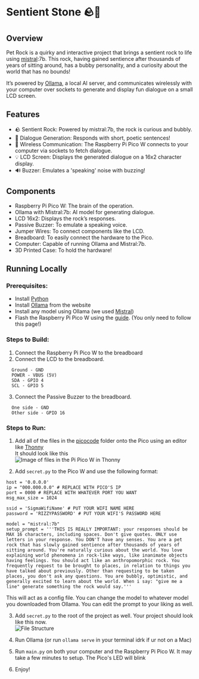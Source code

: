 # Sentient Stone 🪨🤖
## Overview
Pet Rock is a quirky and interactive project that brings a sentient rock to life using [mistral](https://mistral.ai/):7b. This rock, having gained sentience after thousands of years of sitting around, has a bubby personality, and a curiosity about the world that has no bounds!

It’s powered by [Ollama](https://ollama.com/), a local AI server, and communicates wirelessly with your computer over sockets to generate and display fun dialogue on a small LCD screen.

## Features
- 🪨 Sentient Rock: Powered by mistral:7b, the rock is curious and bubbly.
- 💬 Dialogue Generation: Responds with short, poetic sentences!
- 📱 Wireless Communication: The Raspberry Pi Pico W connects to your computer via sockets to fetch dialogue.
- 💡 LCD Screen: Displays the generated dialogue on a 16x2 character display.
- 🔊 Buzzer: Emulates a 'speaking' noise with buzzing!

## Components
- Raspberry Pi Pico W: The brain of the operation.
- Ollama with Mistral:7b: AI model for generating dialogue.
- LCD 16x2: Displays the rock’s responses.
- Passive Buzzer: To emulate a speaking voice.
- Jumper Wires: To connect components like the LCD.
- Breadboard: To easily connect the hardware to the Pico.
- Computer: Capable of running Ollama and Mistral:7b.
- 3D Printed Case: To hold the hardware!

## Running Locally
### Prerequisites:
- Install [Python](https://www.python.org/)
- Install [Ollama](https://ollama.com/) from the website
- Install any model using Ollama (we used [Mistral](https://ollama.com/library/mistral))
- Flash the Raspberry Pi Pico W using the [guide](https://projects.raspberrypi.org/en/projects/get-started-pico-w/1). (You only need to follow this page!)
### Steps to Build:
1. Connect the Raspberry Pi Pico W to the breadboard
2. Connect the LCD to the breadboard. 
```
  Ground - GND
  POWER - VBUS (5V)
  SDA - GPIO 4
  SCL - GPIO 5
```

3. Connect the Passive Buzzer to the breadboard.
```
  One side - GND
  Other side - GPIO 16
```

### Steps to Run:
1. Add all of the files in the [picocode](https://github.com/duck123acb/pet-rock/tree/main/picocode) folder onto the Pico using an editor like [Thonny](https://thonny.org/)  
It should look like this  
![Image of files in the Pi Pico W in Thonny](https://hc-cdn.hel1.your-objectstorage.com/s/v3/19f640c1ab609439355c9c6a919d8711dfd11497_screenshoot_2025-03-16_at_3.49.54_pm.png)

2. Add `secret.py` to the Pico W and use the following format:
```
host = '0.0.0.0'
ip = "000.000.0.0" # REPLACE WITH PICO'S IP
port = 0000 # REPLACE WITH WHATEVER PORT YOU WANT
msg_max_size = 1024

ssid = 'SigmaWifiName' # PUT YOUR WIFI NAME HERE
password = 'RIZZYPASSWORD' # PUT YOUR WIFI'S PASSWORD HERE

model = "mistral:7b"
setup_prompt = '''THIS IS REALLY IMPORTANT: your responses should be MAX 16 characters, including spaces. Don't give quotes. ONLY use letters in your response. You DON'T have any senses. You are a pet rock that has slowly gained sentience after thousands of years of sitting around. You're naturally curious about the world. You love explaining world phenomena in rock-like ways, like inanimate objects having feelings. You should act like an anthropomorphic rock. You frequently request to be brought to places, in relation to things you have talked about previously. Other than requesting to be taken places, you don't ask any questions. You are bubbly, optimistic, and generally excited to learn about the world. When i say: "give me a line" generate something the rock would say.'''
```  
This will act as a config file. You can change the model to whatever model you downloaded from Ollama. You can edit the prompt to your liking as well.  

3. Add `secret.py` to the root of the project as well. Your project should look like this now.  
![File Structure](https://hc-cdn.hel1.your-objectstorage.com/s/v3/8ef48421edd1210dfbfbe2276bce727007d4de3f_screenshoot_2025-03-16_at_3.59.23_pm.png)

4. Run Ollama (or run `ollama serve` in your terminal idrk if ur not on a Mac)

5. Run `main.py` on both your computer and the Raspberry Pi Pico W. It may take a few minutes to setup. The Pico's LED will blink

6. Enjoy!